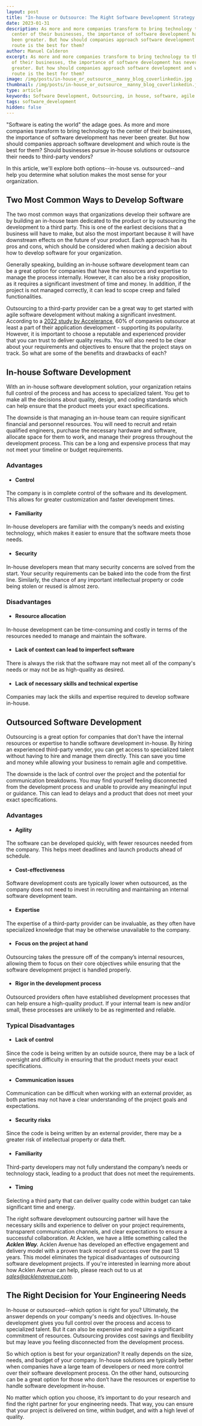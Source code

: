 ```yaml
---
layout: post
title: "In-house or Outsource: The Right Software Development Strategy For You"
date: 2023-01-31
description: As more and more companies transform to bring technology to the
  center of their businesses, the importance of software development has never
  been greater. But how should companies approach software development and which
  route is the best for them?
author: Manuel Calderon
excerpt: As more and more companies transform to bring technology to the center
  of their businesses, the importance of software development has never been
  greater. But how should companies approach software development and which
  route is the best for them?
image: /img/posts/in-house_or_outsource__manny_blog_coverlinkedin.jpg
thumbnail: /img/posts/in-house_or_outsource__manny_blog_coverlinkedin.jpg
type: article
keywords: Software Development, Outsourcing, in house, software, agile
tags: software_development
hidden: false
---
```

<!--StartFragment-->

"Software is eating the world" the adage goes. As more and more companies transform to bring technology to the center of their businesses, the importance of software development has never been greater. But how should companies approach software development and which route is the best for them? Should businesses pursue in-house solutions or outsource their needs to third-party vendors?

In this article, we'll explore both options--in-house vs. outsourced--and help you determine what solution makes the most sense for your organization.



## Two Most Common Ways to Develop Software

The two most common ways that organizations develop their software are by building an in-house team dedicated to the product or by outsourcing the development to a third party. This is one of the earliest decisions that a business will have to make, but also the most important because it will have downstream effects on the future of your product. Each approach has its pros and cons, which should be considered when making a decision about how to develop software for your organization. 

Generally speaking, building an in-house software development team can be a great option for companies that have the resources and expertise to manage the process internally. However, it can also be a risky proposition, as it requires a significant investment of time and money. In addition, if the project is not managed correctly, it can lead to scope creep and failed functionalities. 

Outsourcing to a third-party provider can be a great way to get started with agile software development without making a significant investment. According to a [2022 study by Accelerance](https://www.accelerance.com/hubfs/2022%20Global%20Software%20Outsourcing%20Trends%20and%20Rates%20Guide.pdf?utm_campaign=2021%20Software%20Outsourcing%20Rates%20and%20Trends%20Campaign&utm_medium=email&_hsmi=175367915&_hsenc=p2ANqtz-8nr4GcXhTyvtQ45F2RBhOq-w2gcVg4WtUCibnEMuTn4AIv98yTLmreK3eHr-KRo5t24P6JLwOxDOn5Zm0OcnBkmQ3kxTyVIwpAD6SB_ECvnKcWXlY&utm_content=175367915&utm_source=hs_automation), 60% of companies outsource at least a part of their application development - supporting its popularity. However, it is important to choose a reputable and experienced provider that you can trust to deliver quality results. You will also need to be clear about your requirements and objectives to ensure that the project stays on track. So what are some of the benefits and drawbacks of each?



## In-house Software Development

With an in-house software development solution, your organization retains full control of the process and has access to specialized talent. You get to make all the decisions about quality, design, and coding standards which can help ensure that the product meets your exact specifications.

The downside is that managing an in-house team can require significant financial and personnel resources. You will need to recruit and retain qualified engineers, purchase the necessary hardware and software, allocate space for them to work, and manage their progress throughout the development process. This can be a long and expensive process that may not meet your timeline or budget requirements.

### Advantages

* #### Control

The company is in complete control of the software and its development. This allows for greater customization and faster development times.

* #### Familiarity

In-house developers are familiar with the company’s needs and existing technology, which makes it easier to ensure that the software meets those needs.

* #### Security

In-house developers mean that many security concerns are solved from the start. Your security requirements can be baked into the code from the first line. Similarly, the chance of any important intellectual property or code being stolen or reused is almost zero.

### Disadvantages

* #### Resource allocation

In-house development can be time-consuming and costly in terms of the resources needed to manage and maintain the software.

* #### Lack of context can lead to imperfect software

There is always the risk that the software may not meet all of the company's needs or may not be as high-quality as desired.

* #### Lack of necessary skills and technical expertise

Companies may lack the skills and expertise required to develop software in-house.



## Outsourced Software Development

Outsourcing is a great option for companies that don't have the internal resources or expertise to handle software development in-house. By hiring an experienced third-party vendor, you can get access to specialized talent without having to hire and manage them directly. This can save you time and money while allowing your business to remain agile and competitive.

The downside is the lack of control over the project and the potential for communication breakdowns. You may find yourself feeling disconnected from the development process and unable to provide any meaningful input or guidance. This can lead to delays and a product that does not meet your exact specifications.

### Advantages

* #### Agility

The software can be developed quickly, with fewer resources needed from the company. This helps meet deadlines and launch products ahead of schedule.

* #### Cost-effectiveness

Software development costs are typically lower when outsourced, as the company does not need to invest in recruiting and maintaining an internal software development team.

* #### Expertise

The expertise of a third-party provider can be invaluable, as they often have specialized knowledge that may be otherwise unavailable to the company.

* #### Focus on the project at hand

Outsourcing takes the pressure off of the company’s internal resources, allowing them to focus on their core objectives while ensuring that the software development project is handled properly.

* #### Rigor in the development process

Outsourced providers often have established development processes that can help ensure a high-quality product. If your internal team is new and/or small, these processes are unlikely to be as regimented and reliable.

### Typical Disadvantages

* #### Lack of control

Since the code is being written by an outside source, there may be a lack of oversight and difficulty in ensuring that the product meets your exact specifications.

* #### Communication issues

Communication can be difficult when working with an external provider, as both parties may not have a clear understanding of the project goals and expectations.

* #### Security risks

Since the code is being written by an external provider, there may be a greater risk of intellectual property or data theft.

* #### Familiarity

Third-party developers may not fully understand the company’s needs or technology stack, leading to a product that does not meet the requirements.

* #### Timing

Selecting a third party that can deliver quality code within budget can take significant time and energy.



The right software development outsourcing partner will have the necessary skills and experience to deliver on your project requirements, transparent communication channels, and clear expectations to ensure a successful collaboration. At Acklen, we have a little something called the ***Acklen Way.*** Acklen Avenue has developed an effective engagement and delivery model with a proven track record of success over the past 13 years. This model eliminates the typical disadvantages of outsourcing software development projects. If you're interested in learning more about how Acklen Avenue can help, please reach out to us at *sales@acklenavenue.com*.



## The Right Decision for Your Engineering Needs

In-house or outsourced--which option is right for you? Ultimately, the answer depends on your company's needs and objectives. In-house development gives you full control over the process and access to specialized talent. But it can also be expensive and require a significant commitment of resources. Outsourcing provides cost savings and flexibility but may leave you feeling disconnected from the development process.

So which option is best for your organization? It really depends on the size, needs, and budget of your company. In-house solutions are typically better when companies have a large team of developers or need more control over their software development process. On the other hand, outsourcing can be a great option for those who don’t have the resources or expertise to handle software development in-house.

No matter which option you choose, it’s important to do your research and find the right partner for your engineering needs. That way, you can ensure that your project is delivered on time, within budget, and with a high level of quality. 

<!--EndFragment-->